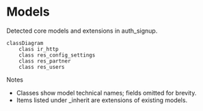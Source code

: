 # Models

Detected core models and extensions in auth_signup.

```mermaid
classDiagram
    class ir_http
    class res_config_settings
    class res_partner
    class res_users
```

Notes
- Classes show model technical names; fields omitted for brevity.
- Items listed under _inherit are extensions of existing models.
